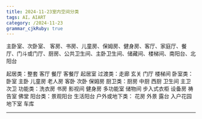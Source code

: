 ```yaml
---
title: 2024-11-23室内空间分类
tags: AI，AIART
category: /2024-11-23
grammar_cjkRuby: true
---
```


主卧室、次卧室、 客房、书房、儿童房、保姆房、健身房、客厅、家庭厅、餐厅、门斗或门厅、厨房、公共卫生间、主卧卫生间、储藏间、楼梯间、南阳台、北阳台


起居类：整套 客厅  餐厅 客餐厅 起居室
过渡类：走廊 玄关 门厅 楼梯间 
卧室类：卧室 主卧 儿童房 老人房 客卧 次卧 保姆房
厨卫类：厨房 中厨 西厨 卫生间 主卫 次卫 
功能类：洗衣房 书房 影视间 健身房 多功能室 储物间 步入式衣柜  设备房 祷告室 佛堂 
阳台类：景观阳台 生活阳台 
户外或地下类： 花房 外景 露台 入户花园 地下室 车库


----------

